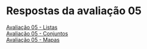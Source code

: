 # Respostas da avaliação 05

[Avaliação 05 - Listas](./Avaliação-05-Lista.md)  
[Avaliação 05 - Conjuntos](./Avaliação-05-Conjunto.md)  
[Avaliação 05 - Mapas](./Avaliação-05-Mapas.md)  
